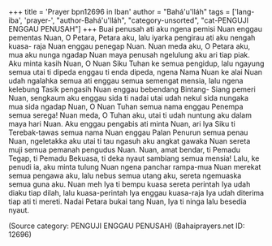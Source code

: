 +++
title = 'Prayer bpn12696 in Iban'
author = "Bahá'u'lláh"
tags = ['lang-iba', 'prayer-', "author-Bahá'u'lláh", "category-unsorted", "cat-PENGUJI ENGGAU PENUSAH"]
+++
Buai penusah ati aku ngena pemisi Nuan enggau pementas Nuan, O Petara, Petara aku, lalu iyarka pengirau ati aku nengah kuasa- raja Nuan enggau penegap Nuan. Nuan meda aku, O Petara aku, mua aku nunga ngadap Nuan maya penusah ngelulung aku ari tiap piak. Aku minta kasih Nuan, O Nuan Siku Tuhan ke semua pengidup, lalu ngayung semua utai ti dipeda enggau ti enda dipeda, ngena Nama Nuan ke alai Nuan udah ngalahka semua ati enggau semua semengat mensia, lalu ngena kelebung Tasik pengasih Nuan enggau bebendang Bintang- Siang pemeri Nuan, sengkaum aku enggau sida ti nadai utai udah nekul sida nungaka mua sida ngadap Nuan, O Nuan Tuhan semua nama enggau Penempa semua serega!
Nuan meda, O Tuhan aku, utai ti udah nuntung aku dalam maya hari Nuan. Aku enggau pengabis ati minta Nuan, ari Iya Siku ti Terebak-tawas semua nama Nuan enggau Palan Penurun semua penau Nuan, ngeletakka aku utai ti tau ngasuh aku angkat gawaka Nuan sereta muji semua pemanah pengudus Nuan. Nuan, amat bendar, ti Pemadu Tegap, ti Pemadu Bekuasa, ti deka nyaut sambiang semua mensia!
Lalu, ke penudi ia, aku minta tulung Nuan ngena panchar rampa-mua Nuan merekat semua pengawa aku, lalu nebus semua utang aku, sereta ngemuaska semua guna aku. Nuan meh Iya ti bempu kuasa sereta perintah Iya udah diaku tiap dilah, lalu kuasa-perintah Iya enggau kuasa-raja Iya udah diterima tiap ati ti mereti. Nadai Petara bukai tang Nuan, Iya ti ninga lalu besedia nyaut.

(Source category: PENGUJI ENGGAU PENUSAH)
(Bahaiprayers.net ID: 12696)
